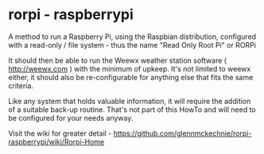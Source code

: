 # rorpi - raspberrypi
A method to run a Raspberry Pi, using the Raspbian distribution, configured with a read-only / file system  - thus the name "Read Only Root Pi" or RORPi

It should then be able to run the Weewx weather station software ( http://weewx.com ) with the minimum of upkeep. It's not limited to weewx either, it should also be re-configurable for anything else that fits the same criteria.

Like any system that holds valuable information, it will require the addition of a suitable back-up routine.  That's not part of this HowTo and will need to be configured for your needs anyway.


Visit the wiki for greater detail -
https://github.com/glennmckechnie/rorpi-raspberrypi/wiki/Rorpi-Home
